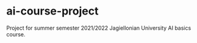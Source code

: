 # ai-course-project
Project for summer semester 2021/2022 Jagiellonian University AI basics course.
